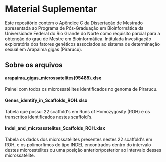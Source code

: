 # Material Suplementar

Este repositório contém o Apêndice C da Dissertação de Mestrado apresentada ao Programa de Pós-Graduação em Bioinformática
da Universidade Federal do Rio Grande do Norte como requisito parcial para a obtenção do grau de Mestre em Bioinformática. 
Intitulada Investigação exploratória dos fatores genéticos associados ao sistema de determinação sexual em Arapaima gigas (Pirarucu).

## Sobre os arquivos

#### arapaima_gigas_microssatelites(95485).xlsx

Painel com todos os microssatélites identificados no genoma de Pirarucu.

#### Genes_identify_in_Scaffolds_ROH.xlsx	

Tabela que possui 22 scaffold's em Runs of Homozygosity (ROH) e os transcritos identificados nestes scaffold's.

#### Indel_and_microssatelites_Scaffolds_ROH.xlsx	

Tabela os dados dos microssatélites presentes nestes 22 scaffold's em ROH, e os polimorfimos do tipo INDEL encontrados dentro do intervalo destes microsstélites ou uma posição anterior/posterior ao intervalo desses microssatélite.

